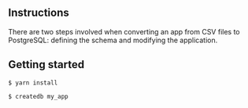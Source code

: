 ## Instructions

There are two steps involved when converting an app from CSV files to PostgreSQL: defining the schema and modifying the application.

## Getting started

```no-highlight
$ yarn install
```

```no-highlight
$ createdb my_app
```
